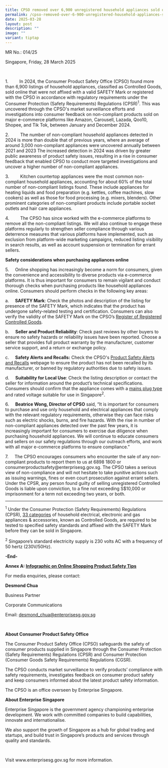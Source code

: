 ```yaml
---
title: CPSO removed over 6,900 unregistered household appliances sold online in 2024
permalink: /cpso-removed-over-6-900-unregistered-household-appliances-sold-online-in-2024/
date: 2025-03-28
layout: post
description: ""
image: ""
variant: tiptap
---
```

<p>MR No.: 014/25</p>
<p>Singapore, Friday, 28 March 2025</p>
<p>&nbsp;</p>
<p>1.&nbsp;&nbsp;&nbsp;&nbsp;&nbsp;&nbsp;&nbsp;&nbsp; In 2024, the Consumer
Product Safety Office (CPSO) found more than 6,900 listings of household
appliances, classified as Controlled Goods, sold online that were not affixed
with a valid SAFETY Mark or registered with the CPSO in accordance with
regulatory requirements under the Consumer Protection (Safety Requirements)
Regulations (CPSR)<sup>1</sup>. This was uncovered through the CPSO's market
surveillance efforts and investigations into consumer feedback on non-compliant
products sold on major e-commerce platforms like Amazon, Carousell, Lazada,
Qoo10, Shopee, and Tik Tok, between January and December 2024.</p>
<p>2.&nbsp;&nbsp;&nbsp;&nbsp;&nbsp;&nbsp;&nbsp;&nbsp; The number of non-compliant
household appliances detected in 2024 is more than double that of previous
years, where an average of around 3,000 non-compliant appliances were uncovered
annually between 2021 and 2023 The increased detection in 2024 was driven
by greater public awareness of product safety issues, resulting in a rise
in consumer feedback that enabled CPSO to conduct more targeted investigations
and uncover a higher number of non-compliant appliances.</p>
<p>3.&nbsp;&nbsp;&nbsp;&nbsp;&nbsp;&nbsp;&nbsp;&nbsp; Kitchen countertop
appliances were the most common non-compliant household appliances, accounting
for about 60% of the total number of non-compliant listings found. These
include appliances for heating liquids and food preparation (e.g. kettles,
coffee machines, slow cookers) as well as those for food processing (e.g.
mixers, blenders). Other prominent categories of non-compliant products
include portable socket outlets and hair care appliances.</p>
<p>4.&nbsp;&nbsp;&nbsp;&nbsp;&nbsp;&nbsp;&nbsp;&nbsp; The CPSO has since
worked with the e-commerce platforms to remove all the non-compliant listings.
We will also continue to engage these platforms regularly to strengthen
seller compliance through various deterrence measures that various platforms
have implemented, such as exclusion from platform-wide marketing campaigns,
reduced listing visibility in search results, as well as account suspension
or termination for errant sellers.</p>
<p><strong>Safety considerations when purchasing appliances online&nbsp;&nbsp;</strong>
</p>
<p>5.&nbsp;&nbsp;&nbsp;&nbsp; Online shopping has increasingly become a norm
for consumers, given the convenience and accessibility to diverse products
via e-commerce platforms. It is thus important for consumers to remain
vigilant and conduct thorough checks when purchasing products like household
appliances online. Consumers should perform checks in the following key
areas:</p>
<p>a.&nbsp;&nbsp;&nbsp;&nbsp; <strong>SAFETY Mark</strong>: Check the photos
and description of the listing for presence of the SAFETY Mark, which indicates
that the product has undergone safety-related testing and certification.
Consumers can also verify the validity of the SAFETY Mark on the CPSO’s
<a href="https://www.cpsaplus.gov.sg/Homepage/RegisterOfRegisteredControlledGoods" rel="noopener noreferrer nofollow" target="_blank">Register of Registered Controlled Goods</a>.</p>
<p>b.&nbsp;&nbsp;&nbsp;&nbsp; <strong>Seller and Product Reliability</strong>:
Check past reviews by other buyers to ensure no safety hazards or reliability
issues have been reported. Choose a seller that provides full product warranty
by the manufacturer, customer service support, and a return or exchange
policy.</p>
<p>c.&nbsp;&nbsp;&nbsp;&nbsp; <strong>Safety Alerts and Recalls:</strong> Check
the CPSO's <a href="https://www.consumerproductsafety.gov.sg/consumers/safety-alerts-and-recalls/electrical/" rel="noopener noreferrer nofollow" target="_blank">Product Safety Alerts and Recalls</a> webpage
to ensure the product has not been recalled by its manufacturer, or banned
by regulatory authorities due to safety issues.</p>
<p>d.&nbsp;&nbsp;&nbsp;&nbsp; <strong>Suitability for Local Use</strong>:
Check the listing description or contact the seller for information around
the product’s technical specifications. Consumers should confirm that the
appliance comes with a <a href="https://www.consumerproductsafety.gov.sg/types-of-mains-plugs-suitable-for-use-in-singapore/" rel="noopener noreferrer nofollow" target="_blank">mains plug type</a> and
rated voltage suitable for use in Singapore<sup>2</sup>.</p>
<p>6.&nbsp;&nbsp;&nbsp;&nbsp; <strong>Beatrice Wong, Director of CPSO</strong> said,
“It is important for consumers to purchase and use only household and electrical
appliances that comply with the relevant regulatory requirements, otherwise
they can face risks such as electric shocks, burns, and fire hazards. With
the rise in number of non-compliant appliances detected over the past few
years, it is increasingly important for consumers to exercise due diligence
when purchasing household appliances. We will continue to educate consumers
and sellers on our safety regulations through our outreach efforts, and
work with all major e-commerce platforms to ensure compliance.”</p>
<p>7.&nbsp;&nbsp;&nbsp;&nbsp; The CPSO encourages consumers who encounter
the sale of any non-compliant products to report them to us at 6898 1800
or <a rel="noopener noreferrer nofollow" target="_blank">consumerproductsafety@enterprisesg.gov.sg</a>.
The CPSO takes a serious view of non-compliance and will not hesitate to
take punitive actions such as issuing warnings, fines or even court prosecution
against errant sellers. Under the CPSR, any person found guilty of selling
unregistered Controlled Goods is liable upon conviction, to a fine not
exceeding S$10,000 or imprisonment for a term not exceeding two years,
or both.</p>
<hr>
<p><sup>1</sup> Under the Consumer Protection (Safety Requirements) Regulations
(CPSR), <a href="https://www.consumerproductsafety.gov.sg/suppliers/cpsr/list-of-controlled-goods/" rel="noopener noreferrer nofollow" target="_blank">33 categories</a> of
household electrical, electronic and gas appliances &amp; accessories,
known as Controlled Goods, are required to be tested to specified safety
standards and affixed with the SAFETY Mark before they can be sold in Singapore.</p>
<p><sup>2</sup> Singapore’s standard electricity supply is 230 volts AC with
a frequency of 50 hertz (230V/50Hz).</p>
<p></p>
<p><strong>-End-</strong>
</p>
<p></p>
<p><strong>Annex A: <a href="/files/media-releases/2025_03_28_MR01425_annex_a.pdf" rel="noopener noreferrer nofollow" target="_blank">Infographic on Online Shopping Product Safety Tips</a></strong>
</p>
<p></p>
<p>For media enquiries, please contact:&nbsp;</p>
<p><strong>Desmond Chua</strong>
</p>
<p>Business Partner</p>
<p>Corporate Communications</p>
<p>Email: <a href="mailto:desmond_chua@enterprisesg.gov.sg" rel="noopener noreferrer nofollow" target="_blank">desmond_chua@enterprisesg.gov.sg</a>
</p>
<p>&nbsp;</p>
<p><strong>About Consumer Product Safety Office</strong>
</p>
<p>The Consumer Product Safety Office (CPSO) safeguards the safety of consumer
products supplied in Singapore through the Consumer Protection (Safety
Requirements) Regulations (CPSR) and Consumer Protection (Consumer Goods
Safety Requirements) Regulations (CGSR).</p>
<p>The CPSO conducts market surveillance to verify products’ compliance with
safety requirements, investigates feedback on consumer product safety and
keep consumers informed about the latest product safety information.</p>
<p>The CPSO is an office overseen by Enterprise Singapore.</p>
<p><strong>About Enterprise Singapore</strong>
</p>
<p>Enterprise Singapore is the government agency championing enterprise development.
We work with committed companies to build capabilities, innovate and internationalise.</p>
<p>We also support the growth of Singapore as a hub for global trading and
startups, and build trust in Singapore’s products and services through
quality and standards.</p>
<p>&nbsp;</p>
<p>Visit <a rel="noopener noreferrer nofollow" target="_blank">www.enterprisesg.gov.sg</a> for
more information.</p>
